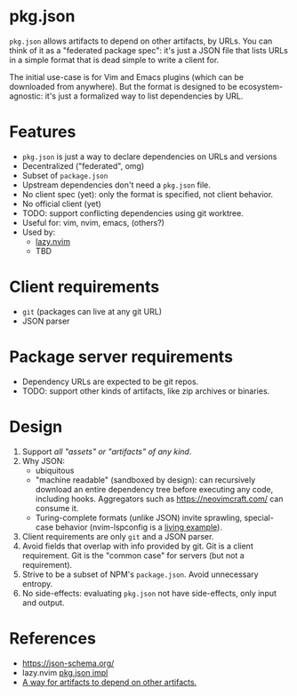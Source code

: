 # pkg.json

`pkg.json` allows artifacts to depend on other artifacts, by URLs.
You can think of it as a "federated package spec": it's just a JSON file that
lists URLs in a simple format that is dead simple to write a client for.

The initial use-case is for Vim and Emacs plugins (which can be downloaded from
anywhere). But the format is designed to be ecosystem-agnostic: it's just
a formalized way to list dependencies by URL.

# Features

- `pkg.json` is just a way to declare dependencies on URLs and versions
- Decentralized ("federated", omg)
- Subset of `package.json`
- Upstream dependencies don't need a `pkg.json` file.
- No client spec (yet): only the format is specified, not client behavior.
- No official client (yet)
- TODO: support conflicting dependencies using git worktree.
- Useful for: vim, nvim, emacs, (others?)
- Used by:
    - [lazy.nvim](https://github.com/folke/lazy.nvim/)
    - TBD

# Client requirements

- `git` (packages can live at any git URL)
- JSON parser

# Package server requirements

- Dependency URLs are expected to be git repos.
- TODO: support other kinds of artifacts, like zip archives or binaries.

# Design

1. Support _all "assets" or "artifacts" of any kind_. 
1. Why JSON:
    - ubiquitous
    - "machine readable" (sandboxed by design): can recursively download an entire dependency tree before executing any code, including hooks. Aggregators such as https://neovimcraft.com/ can consume it.
    - Turing-complete formats (unlike JSON) invite sprawling, special-case behavior (nvim-lspconfig is a [living example](https://github.com/neovim/nvim-lspconfig/pull/2595)).
1. Client requirements are only `git` and a JSON parser.
1. Avoid fields that overlap with info provided by git. Git is a client requirement. Git is the "common case" for servers (but not a requirement).
1. Strive to be a subset of NPM's `package.json`. Avoid unnecessary entropy.
1. No side-effects: evaluating  `pkg.json` not have side-effects, only input and output.

# References

- https://json-schema.org/
- lazy.nvim [pkg.json impl](https://github.com/folke/lazy.nvim/pull/910/files#diff-eeb8f2e48ace6e2f4c40bf159b7f59e5eb1208e056a3f9f1b9cc6822ecb45371)
- [A way for artifacts to depend on other artifacts.](https://sink.io/jmk/artifact-system)
